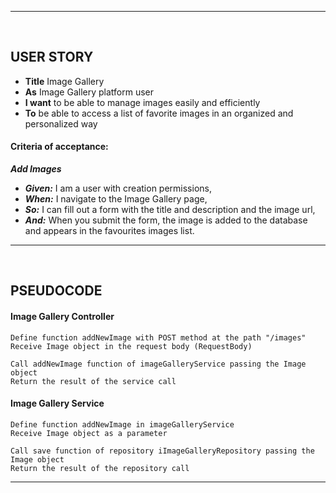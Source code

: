 <hr>
<br>

## USER STORY

- **Title** Image Gallery
- **As** Image Gallery platform user
- **I want** to be able to manage images easily and efficiently
- **To** be able to access a list of favorite images in an organized and personalized way

#### Criteria of acceptance:

***Add Images***

- ***Given:*** I am a user with creation permissions,
- ***When:*** I navigate to the Image Gallery page,
- ***So:*** I can fill out a form with the title and description and the image url,
- ***And:*** When you submit the form, the image is added to the database and appears in the favourites images list.

<hr>

<br>

## PSEUDOCODE

#### Image Gallery Controller
    Define function addNewImage with POST method at the path "/images"
    Receive Image object in the request body (RequestBody)

    Call addNewImage function of imageGalleryService passing the Image object
    Return the result of the service call

#### Image Gallery Service

    Define function addNewImage in imageGalleryService
    Receive Image object as a parameter

    Call save function of repository iImageGalleryRepository passing the Image object
    Return the result of the repository call
<hr>

<br>